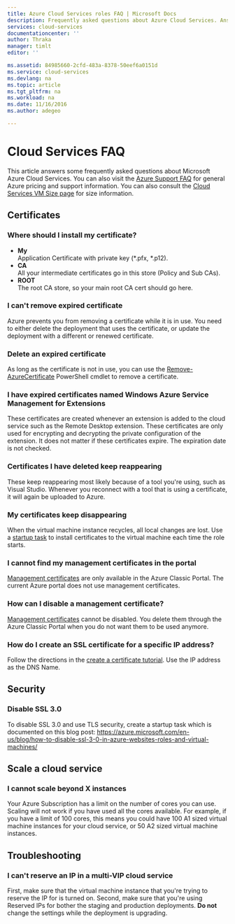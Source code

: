 ```yaml
---
title: Azure Cloud Services roles FAQ | Microsoft Docs
description: Frequently asked questions about Azure Cloud Services. Answers some common questsions about certificates, web roles, and worker roles.
services: cloud-services
documentationcenter: ''
author: Thraka
manager: timlt
editor: ''

ms.assetid: 84985660-2cfd-483a-8378-50eef6a0151d
ms.service: cloud-services
ms.devlang: na
ms.topic: article
ms.tgt_pltfrm: na
ms.workload: na
ms.date: 11/16/2016
ms.author: adegeo

---
```

# Cloud Services FAQ
This article answers some frequently asked questions about Microsoft Azure Cloud Services. You can also visit the [Azure Support FAQ](http://go.microsoft.com/fwlink/?LinkID=185083) for general Azure pricing and support information. You can also consult the [Cloud Services VM Size page](cloud-services-sizes-specs.md) for size information.

## Certificates
### Where should I install my certificate?
* **My**  
  Application Certificate with private key (\*.pfx, \*.p12).
* **CA**  
  All your intermediate certificates go in this store (Policy and Sub CAs).
* **ROOT**  
  The root CA store, so your main root CA cert should go here.

### I can't remove expired certificate
Azure prevents you from removing a certificate while it is in use. You need to either delete the deployment that uses the certificate, or update the deployment with a different or renewed certificate.

### Delete an expired certificate
As long as the certificate is not in use, you can use the [Remove-AzureCertificate](https://msdn.microsoft.com/library/azure/mt589145.aspx) PowerShell cmdlet to remove a certificate.

### I have expired certificates named Windows Azure Service Management for Extensions
These certificates are created whenever an extension is added to the cloud service such as the Remote Desktop extension. These certificates are only used for encrypting and decrypting the private configuration of the extension. It does not matter if these certificates expire. The expiration date is not checked.

### Certificates I have deleted keep reappearing
These keep reappearing most likely because of a tool you're using, such as Visual Studio. Whenever you reconnect with a tool that is using a certificate, it will again be uploaded to Azure.

### My certificates keep disappearing
When the virtual machine instance recycles, all local changes are lost. Use a [startup task](cloud-services-startup-tasks.md) to install certificates to the virtual machine each time the role starts.

### I cannot find my management certificates in the portal
[Management certificates](../azure-api-management-certs.md) are only available in the Azure Classic Portal. The current Azure portal does not use management certificates. 

### How can I disable a management certificate?
[Management certificates](../azure-api-management-certs.md) cannot be disabled. You delete them through the Azure Classic Portal when you do not want them to be used anymore.

### How do I create an SSL certificate for a specific IP address?
Follow the directions in the [create a certificate tutorial](cloud-services-certs-create.md). Use the IP address as the DNS Name.

## Security
### Disable SSL 3.0
To disable SSL 3.0 and use TLS security, create a startup task which is documented on this blog post: https://azure.microsoft.com/en-us/blog/how-to-disable-ssl-3-0-in-azure-websites-roles-and-virtual-machines/

## Scale a cloud service
### I cannot scale beyond X instances
Your Azure Subscription has a limit on the number of cores you can use. Scaling will not work if you have used all the cores available. For example, if you have a limit of 100 cores, this means you could have 100 A1 sized virtual machine instances for your cloud service, or 50 A2 sized virtual machine instances.

## Troubleshooting
### I can't reserve an IP in a multi-VIP cloud service
First, make sure that the virtual machine instance that you're trying to reserve the IP for is turned on. Second, make sure that you're using Reserved IPs for bother the staging and production deployments. **Do not** change the settings while the deployment is upgrading.

